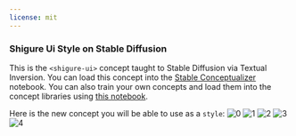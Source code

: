```yaml
---
license: mit
---
```

### Shigure Ui Style on Stable Diffusion
This is the `<shigure-ui>` concept taught to Stable Diffusion via Textual Inversion. You can load this concept into the [Stable Conceptualizer](https://colab.research.google.com/github/huggingface/notebooks/blob/main/diffusers/stable_conceptualizer_inference.ipynb) notebook. You can also train your own concepts and load them into the concept libraries using [this notebook](https://colab.research.google.com/github/huggingface/notebooks/blob/main/diffusers/sd_textual_inversion_training.ipynb).

Here is the new concept you will be able to use as a `style`:
![<shigure-ui> 0](https://huggingface.co/sd-concepts-library/shigure-ui-style/resolve/main/concept_images/1.jpeg)
![<shigure-ui> 1](https://huggingface.co/sd-concepts-library/shigure-ui-style/resolve/main/concept_images/2.jpeg)
![<shigure-ui> 2](https://huggingface.co/sd-concepts-library/shigure-ui-style/resolve/main/concept_images/0.jpeg)
![<shigure-ui> 3](https://huggingface.co/sd-concepts-library/shigure-ui-style/resolve/main/concept_images/3.jpeg)
![<shigure-ui> 4](https://huggingface.co/sd-concepts-library/shigure-ui-style/resolve/main/concept_images/4.jpeg)

